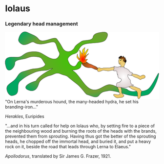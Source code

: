 Iolaus
======

### Legendary head management

<img src="doc/hydra.svg" align="right">

"On Lerna's murderous hound, the many-headed hydra, he set his
branding-iron..."

*Herakles*, Euripides

"...and in his turn called for help on Iolaus who, by setting fire to
a piece of the neighbouring wood and burning the roots of the heads
with the brands, prevented them from sprouting. Having thus got the
better of the sprouting heads, he chopped off the immortal head, and
buried it, and put a heavy rock on it, beside the road that leads
through Lerna to Elaeus."

*Apollodorus*, translated by Sir James G. Frazer, 1921.
